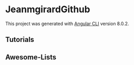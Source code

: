# JeanmgirardGithub
This project was generated with [Angular CLI](https://github.com/angular/angular-cli) version 8.0.2.


## Tutorials

## Awesome-Lists

